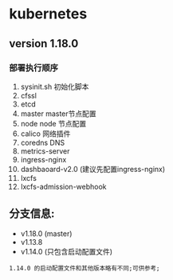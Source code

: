 # kubernetes
## version 1.18.0

### 部署执行顺序

1. sysinit.sh 初始化脚本
2. cfssl 
3. etcd
4. master  master节点配置
5. node   node 节点配置
6. calico  网络插件
7. coredns DNS
8. metrics-server 
9. ingress-nginx
10. dashbaoard-v2.0 (建议先配置ingress-nginx)
11. lxcfs
12. lxcfs-admission-webhook

## 分支信息:
- v1.18.0 (master)
- v1.13.8 
- v1.14.0 (只包含启动配置文件)

```
1.14.0 的启动配置文件和其他版本略有不同;可供参考;
```
